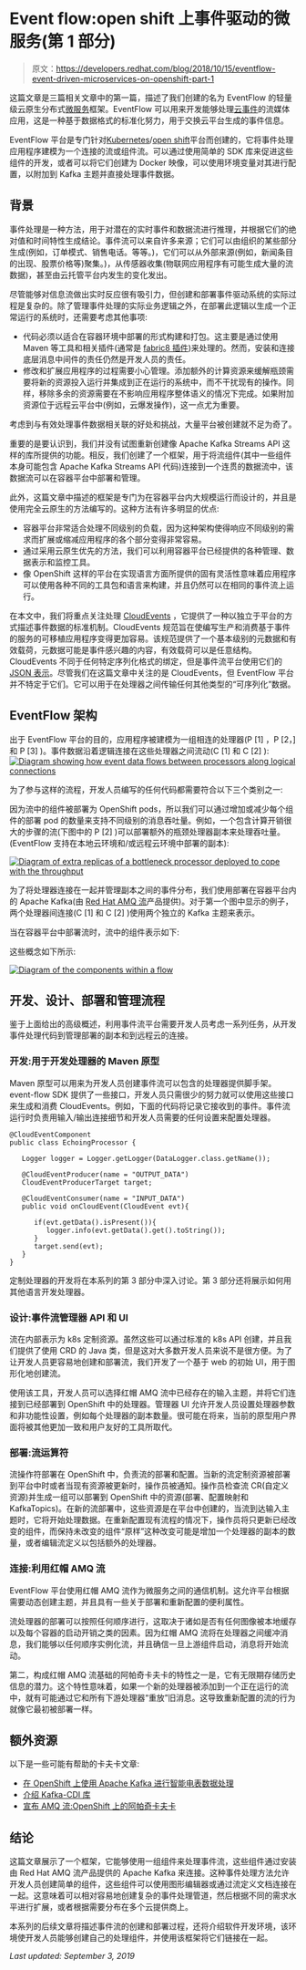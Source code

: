 # Event flow:open shift 上事件驱动的微服务(第 1 部分)

> 原文：<https://developers.redhat.com/blog/2018/10/15/eventflow-event-driven-microservices-on-openshift-part-1>

这篇文章是三篇相关文章中的第一篇，描述了我们创建的名为 EventFlow 的轻量级云原生分布式[微服务](https://developers.redhat.com/topics/microservices/)框架。EventFlow 可以用来开发能够处理[云事件](https://cloudevents.io)的流媒体应用，这是一种基于数据格式的标准化努力，用于交换云平台生成的事件信息。

EventFlow 平台是专门针对[Kubernetes](https://developers.redhat.com/topics/kubernetes/)/[open shift](http://openshift.com/)平台而创建的，它将事件处理应用程序建模为一个连接的流或组件流。可以通过使用简单的 SDK 库来促进这些组件的开发，或者可以将它们创建为 Docker 映像，可以使用环境变量对其进行配置，以附加到 Kafka 主题并直接处理事件数据。

## 背景

事件处理是一种方法，用于对潜在的实时事件和数据流进行推理，并根据它们的绝对值和时间特性生成结论。事件流可以来自许多来源；它们可以由组织的某些部分生成(例如，订单模式、销售电话。等等。)，它们可以从外部来源(例如，新闻条目的出现、股票价格等)聚集。)，从传感器收集(物联网应用程序有可能生成大量的流数据)，甚至由云托管平台内发生的变化发出。

尽管能够对信息流做出实时反应很有吸引力，但创建和部署事件驱动系统的实际过程是复杂的。除了管理事件处理的实际业务逻辑之外，在部署此逻辑以生成一个正常运行的系统时，还需要考虑其他事项:

*   代码必须以适合在容器环境中部署的形式构建和打包。这主要是通过使用 Maven 等工具和相关插件(通常是 [fabric8 插件](https://maven.fabric8.io/))来处理的。然而，安装和连接底层消息中间件的责任仍然是开发人员的责任。
*   修改和扩展应用程序的过程需要小心管理。添加额外的计算资源来缓解瓶颈需要将新的资源投入运行并集成到正在运行的系统中，而不干扰现有的操作。同样，移除多余的资源需要在不影响应用程序整体语义的情况下完成。如果附加资源位于远程云平台中(例如，云爆发操作)，这一点尤为重要。

考虑到与有效处理事件数据相关联的好处和挑战，大量平台被创建就不足为奇了。

重要的是要认识到，我们并没有试图重新创建像 Apache Kafka Streams API 这样的库所提供的功能。相反，我们创建了一个框架，用于将流组件(其中一些组件本身可能包含 Apache Kafka Streams API 代码)连接到一个连贯的数据流中，该数据流可以在容器平台中部署和管理。

此外，这篇文章中描述的框架是专门为在容器平台内大规模运行而设计的，并且是使用完全云原生的方法编写的。这种方法有许多明显的优点:

*   容器平台非常适合处理不同级别的负载，因为这种架构使得响应不同级别的需求而扩展或缩减应用程序的各个部分变得非常容易。
*   通过采用云原生优先的方法，我们可以利用容器平台已经提供的各种管理、数据表示和监控工具。
*   像 OpenShift 这样的平台在实现语言方面所提供的固有灵活性意味着应用程序可以使用各种不同的工具包和语言来构建，并且仍然可以在相同的事件流上运行。

在本文中，我们将重点关注处理 [CloudEvents](https://cloudevents.io/) ，它提供了一种以独立于平台的方式描述事件数据的标准机制。CloudEvents 规范旨在使编写生产和消费基于事件的服务的可移植应用程序变得更加容易。该规范提供了一个基本级别的元数据和有效载荷，元数据可能是事件感兴趣的内容，有效载荷可以是任意结构。CloudEvents 不同于任何特定序列化格式的绑定，但是事件流平台使用它们的 [JSON 表示](https://github.com/project-streamzi/jcloudevents)。尽管我们在这篇文章中关注的是 CloudEvents，但 EventFlow 平台并不特定于它们。它可以用于在处理器之间传输任何其他类型的“可序列化”数据。

## EventFlow 架构

出于 EventFlow 平台的目的，应用程序被建模为一组相连的处理器(P [1] ，P [2，]和 P [3] )。事件数据沿着逻辑连接在这些处理器之间流动(C [1] 和 C [2] ): [![Diagram showing how event data flows between processors along logical connections](img/0f63d9d2acf12b3ade47afb54ebb7c7f.png)](https://developers.redhat.com/blog/wp-content/uploads/2018/10/Blog-Post_-CloudEvent-Flow-1.png)

为了参与这样的流程，开发人员编写的任何代码都需要符合以下三个类别之一:

因为流中的组件被部署为 OpenShift pods，所以我们可以通过增加或减少每个组件的部署 pod 的数量来支持不同级别的消息吞吐量。例如，一个包含计算开销很大的步骤的流(下图中的 P [2] )可以部署额外的瓶颈处理器副本来处理吞吐量。(EventFlow 支持在本地云环境和/或远程云环境中部署的副本):

[![Diagram of extra replicas of a bottleneck processor deployed to cope with the throughput](img/d8d29c0da7f7201ffcfc2358a0e3801b.png)](https://developers.redhat.com/blog/wp-content/uploads/2018/10/Blog-Post_-CloudEvent-Flow_Replicas.png)

为了将处理器连接在一起并管理副本之间的事件分布，我们使用部署在容器平台内的 Apache Kafka(由 [Red Hat AMQ 流](https://developers.redhat.com/products/amq/overview/)产品提供)。对于第一个图中显示的例子，两个处理器间连接(C [1] 和 C [2] )使用两个独立的 Kafka 主题来表示。

当在容器平台中部署流时，流中的组件表示如下:

这些概念如下所示:

[![Diagram of the components within a flow](img/c6e618fad9365d9b2c07b4a23f5e46e7.png)](https://developers.redhat.com/blog/wp-content/uploads/2018/10/Blog-Post_-CloudEvent-Flow_Full.png)

## 开发、设计、部署和管理流程

鉴于上面给出的高级概述，利用事件流平台需要开发人员考虑一系列任务，从开发事件处理代码到管理部署的副本和到远程云的连接。

### 开发:用于开发处理器的 Maven 原型

Maven 原型可以用来为开发人员创建事件流可以包含的处理器提供脚手架。event-flow SDK 提供了一些接口，开发人员只需很少的努力就可以使用这些接口来生成和消费 CloudEvents。例如，下面的代码将记录它接收到的事件。事件流运行时负责用输入/输出连接细节和开发人员需要的任何设置来配置处理器。

```
@CloudEventComponent
public class EchoingProcessor {

   Logger logger = Logger.getLogger(DataLogger.class.getName());

   @CloudEventProducer(name = "OUTPUT_DATA")
   CloudEventProducerTarget target;

   @CloudEventConsumer(name = "INPUT_DATA")
   public void onCloudEvent(CloudEvent evt){

      if(evt.getData().isPresent()){
         logger.info(evt.getData().get().toString());
      }
      target.send(evt);
   }
}
```

定制处理器的开发将在本系列的第 3 部分中深入讨论。第 3 部分还将展示如何用其他语言开发处理器。

### 设计:事件流管理器 API 和 UI

流在内部表示为 k8s 定制资源。虽然这些可以通过标准的 k8s API 创建，并且我们提供了使用 CRD 的 Java 类，但是这对大多数开发人员来说不是很方便。为了让开发人员更容易地创建和部署流，我们开发了一个基于 web 的初始 UI，用于图形化地创建流。

使用该工具，开发人员可以选择红帽 AMQ 流中已经存在的输入主题，并将它们连接到已经部署到 OpenShift 中的处理器。管理器 UI 允许开发人员设置处理器参数和非功能性设置，例如每个处理器的副本数量。很可能在将来，当前的原型用户界面将被其他更加一致和用户友好的工具所取代。

### 部署:流运算符

流操作符部署在 OpenShift 中，负责流的部署和配置。当新的流定制资源被部署到平台中时或者当现有资源被更新时，操作员被通知。操作员检查流 CR(自定义资源)并生成一组可以部署到 OpenShift 中的资源(部署、配置映射和 KafkaTopics)。在新的流部署中，这些资源是在平台中创建的，当流到达输入主题时，它将开始处理数据。在重新配置现有流程的情况下，操作员将只更新已经改变的组件，而保持未改变的组件“原样”这种改变可能是增加一个处理器的副本的数量，或者编辑流定义以包括额外的处理器。

### 连接:利用红帽 AMQ 流

EventFlow 平台使用红帽 AMQ 流作为微服务之间的通信机制。这允许平台根据需要动态创建主题，并且具有一些关于部署和重新配置的便利属性。

流处理器的部署可以按照任何顺序进行，这取决于诸如是否有任何图像被本地缓存以及每个容器的启动开销之类的因素。因为红帽 AMQ 流将在处理器之间缓冲消息，我们能够以任何顺序实例化流，并且确信一旦上游组件启动，消息将开始流动。

第二，构成红帽 AMQ 流基础的阿帕奇卡夫卡的特性之一是，它有无限期存储历史信息的潜力。这个特性意味着，如果一个新的处理器被添加到一个正在运行的流中，就有可能通过它和所有下游处理器“重放”旧消息。这导致重新配置的流的行为就像它最初被部署一样。

## 额外资源

以下是一些可能有帮助的卡夫卡文章:

*   [在 OpenShift 上使用 Apache Kafka 进行智能电表数据处理](https://developers.redhat.com/blog/2018/07/16/smart-meter-streams-kafka-openshift/)
*   [介绍 Kafka-CDI 库](https://developers.redhat.com/blog/2018/05/31/introducing-the-kafka-cdi-library/)
*   [宣布 AMQ 流:OpenShift 上的阿帕奇卡夫卡](https://developers.redhat.com/blog/2018/05/07/announcing-amq-streams-apache-kafka-on-openshift/)

## 结论

这篇文章展示了一个框架，它能够使用一组组件来处理事件流，这些组件通过安装由 Red Hat AMQ 流产品提供的 Apache Kafka 来连接。这种事件处理方法允许开发人员创建简单的组件，这些组件可以使用图形编辑器或通过流定义文档连接在一起。这意味着可以相对容易地创建复杂的事件处理管道，然后根据不同的需求水平进行扩展，或者根据需要分布在多个云提供商上。

本系列的后续文章将描述事件流的创建和部署过程，还将介绍软件开发环境，该环境使开发人员能够创建自己的处理组件，并使用该框架将它们链接在一起。

*Last updated: September 3, 2019*